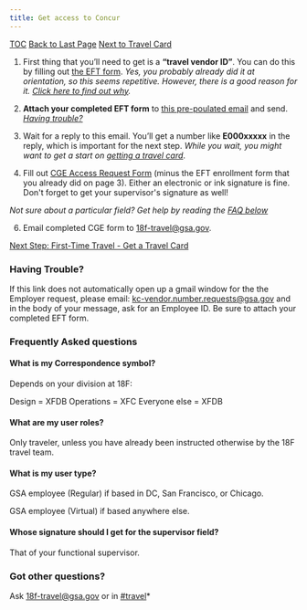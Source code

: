 ```yaml
---
title: Get access to Concur
---
```


[TOC](/travel-guide-table-of-contents)
[Back to Last Page](/first-time-travel-get-in-concur-start)
[Next to Travel Card](/first-time-travel-travel-card)

1. First thing that you’ll need to get is a **“travel vendor ID”**. You can do this by filling out [the EFT form](https://drive.google.com/a/gsa.gov/file/d/0B0Kck5dqF_Ebb0FFZ29RR0JmVVk/view?usp=sharing). _Yes, you probably already did it at orientation, so this seems repetitive. However, there is a good reason for it. [Click here to find out why](https://docs.google.com/document/d/1cHGnvUVGzYJkSuW0-2ZEy4g4vwgNLLkZcI1j5JVozDQ/edit#bookmark=id.f206jlg5swxh)._

2.  **Attach your completed EFT form** to [this pre-poulated email](https://mail.google.com/mail/?view=cm&ui=2&tf=0&fs=1&to=kc-vendor.number.requests%40gsa.gov&su=Request%20to%20Obtain%20Employee%20ID&body=To%20KC%20Vendor%2C%0A%0ACould%20I%20please%20have%20my%20employee%20ID%3F%0A%0AThank%20you%2C%0A) and send.
[_Having trouble?_](#having-trouble)

3. Wait for a reply to this email.
You’ll get a number like **E000xxxxx** in the reply, which is important for the next step. _While you wait, you might want to get a start on [getting a travel card](/first-time-travel-travel-card)_.

4. Fill out [CGE Access Request Form](https://drive.google.com/a/gsa.gov/file/d/0B0Kck5dqF_EbM3ZRaHRqRHFWSzA/view?usp=sharing) (minus the EFT enrollment form that you already did on page 3).
Either an electronic or ink signature is fine. Don't forget to get your supervisor's signature as well!

  _Not sure about a particular field? Get help by reading the_ [_FAQ below_](#frequently-asked-questions)

6. Email completed CGE form to [18f-travel@gsa.gov](mailto:18f-travel@gsa.gov).


[Next Step: First-Time Travel - Get a Travel Card](/first-time-travel-travel-card)


### Having Trouble?
If this link does not automatically open up a gmail window for the the Employer request, please email:  kc-vendor.number.requests@gsa.gov and in the body of your message, ask for an Employee ID. Be sure to attach your completed EFT form.


### Frequently Asked questions

#### What is my Correspondence symbol?
Depends on your division at 18F:

Design = XFDB
Operations = XFC
Everyone else = XFDB

#### What are my user roles?
Only traveler, unless you have already been instructed otherwise by the 18F travel team.

#### What is my user type?
GSA employee (Regular) if based in DC, San Francisco, or Chicago.

GSA employee (Virtual) if based anywhere else.

#### Whose signature should I get for the supervisor field?
That of your functional supervisor.

### Got other questions?

Ask [18f-travel@gsa.gov](mailto:18f-travel@gsa.gov) or in [#travel](https://18f.slack.com/messages/travel)*
